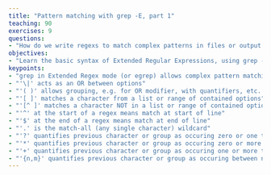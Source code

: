 ```yaml
---
title: "Pattern matching with grep -E, part 1"
teaching: 90
exercises: 9
questions:
- "How do we write regexs to match complex patterns in files or output streams?"
objectives:
- "Learn the basic syntax of Extended Regular Expressions, using grep -E"
keypoints:
- "grep in Extended Regex mode (or egrep) allows complex pattern matching in files/streams."
- "'\|' acts as an OR between options"
- "'( )' allows grouping, e.g. for OR modifier, with quantifiers, etc.."
- "'[ ]' matches a character from a list or range of contained options"
- "'[^ ]' matches a character NOT in a list or range of contained options"
- "'^' at the start of a regex means match at start of line"
- "'$' at the end of a regex means match at end of line"
- "'.' is the match-all (any single character) wildcard"
- "'?' quantifies previous character or group as occuring zero or one time"
- "'*' quantifies previous character or group as occuring zero or more times"
- "'+' quantifies previous character or group as occuring one or more times"
- "'{n,m}' quantifies previous character or group as occuring between n and m times"
---
```



